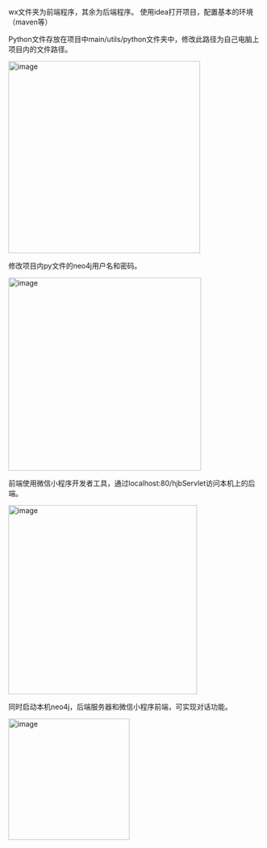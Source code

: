 wx文件夹为前端程序，其余为后端程序。
使用idea打开项目，配置基本的环境（maven等）

Python文件存放在项目中main/utils/python文件夹中，修改此路径为自己电脑上项目内的文件路径。

<img width="380" alt="image" src="https://user-images.githubusercontent.com/73516636/212841576-56ce3624-233b-48da-b6a6-149ea8929cdb.png">

修改项目内py文件的neo4j用户名和密码。

<img width="382" alt="image" src="https://user-images.githubusercontent.com/73516636/212841621-99a1a09a-17d6-4f5f-aba9-2ab531f1a9e2.png">

前端使用微信小程序开发者工具，通过localhost:80/hjbServlet访问本机上的后端。

<img width="374" alt="image" src="https://user-images.githubusercontent.com/73516636/212841667-f6e7efac-c6d5-497a-9822-fe42b8728889.png">

同时启动本机neo4j，后端服务器和微信小程序前端，可实现对话功能。

<img width="240" alt="image" src="https://user-images.githubusercontent.com/73516636/212841704-4f567020-8327-4b46-a7cf-41cc7b2e1be1.png">
